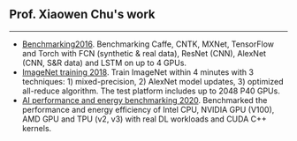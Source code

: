 ## Prof. Xiaowen Chu's work

---
- [Benchmarking2016](shaohuai2016benchmarking.md). Benchmarking Caffe, CNTK, MXNet, TensorFlow and Torch
with FCN (synthetic & real data), ResNet (CNN), AlexNet (CNN, S&R data) and LSTM on up to 4 GPUs.
- [ImageNet training 2018](tencent2018imagenet-training.md). Train ImageNet within 4 minutes with 3
techniques: 1) mixed-precision, 2) AlexNet model updates, 3) optimized all-reduce algorithm. The test platform includes
up to 2048 P40 GPUs.
- [AI performance and energy benchmarking 2020](wang2020AI-benchmarking.md). Benchmarked the performance and energy
efficiency of Intel CPU, NVIDIA GPU (V100), AMD GPU and TPU (v2, v3) with real DL workloads
and CUDA C++ kernels.



